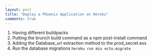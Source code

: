 ```yaml
---
layout: post
title: "Deploy a Phoenix Application on Heroku"
comments: true
---
```


1. Having different buildpacks
2. Putting the brunch build command as a npm post-install command
3. Adding the Database_url extraction method to the prod_secret.exs
4. Run the database migrations `heroku run mix ecto.migrate`